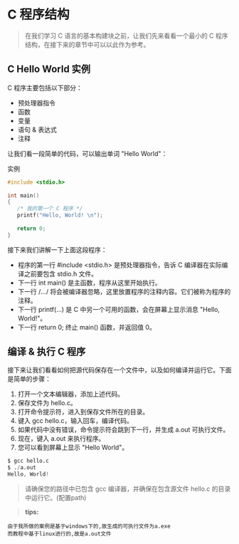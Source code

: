 # C 程序结构
> 在我们学习 C 语言的基本构建块之前，让我们先来看看一个最小的 C 程序结构，在接下来的章节中可以以此作为参考。

## C Hello World 实例
C 程序主要包括以下部分：

- 预处理器指令
- 函数
- 变量
- 语句 & 表达式
- 注释

让我们看一段简单的代码，可以输出单词 "Hello World"：

实例
```c
#include <stdio.h>
 
int main()
{
   /* 我的第一个 C 程序 */
   printf("Hello, World! \n");
   
   return 0;
}
```
接下来我们讲解一下上面这段程序：

- 程序的第一行 #include <stdio.h> 是预处理器指令，告诉 C 编译器在实际编译之前要包含 stdio.h 文件。
- 下一行 int main() 是主函数，程序从这里开始执行。
- 下一行 /*...*/ 将会被编译器忽略，这里放置程序的注释内容。它们被称为程序的注释。
- 下一行 printf(...) 是 C 中另一个可用的函数，会在屏幕上显示消息 "Hello, World!"。
- 下一行 return 0; 终止 main() 函数，并返回值 0。
## 编译 & 执行 C 程序
接下来让我们看看如何把源代码保存在一个文件中，以及如何编译并运行它。下面是简单的步骤：

1. 打开一个文本编辑器，添加上述代码。
2. 保存文件为 hello.c。
3. 打开命令提示符，进入到保存文件所在的目录。
4. 键入 gcc hello.c，输入回车，编译代码。
5. 如果代码中没有错误，命令提示符会跳到下一行，并生成 a.out 可执行文件。
6. 现在，键入 a.out 来执行程序。
7. 您可以看到屏幕上显示 "Hello World"。
```s
$ gcc hello.c
$ ./a.out
Hello, World!
```
> 请确保您的路径中已包含 gcc 编译器，并确保在包含源文件 hello.c 的目录中运行它。(配置path)


> **tips:**
```
由于我所做的案例是基于windows下的,故生成的可执行文件为a.exe
而教程中基于linux进行的,故是a.out文件
```

